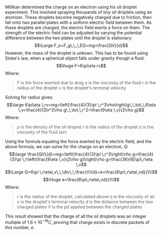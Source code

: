 Millikan determined the charge on an electron using his oil droplet experiment. This involved spraying thousands of tiny oil droplets using an atomizer. These droplets become negatively charged due to friction, then fall onto two parallel plates with a uniform electric field between them. As these droplets are charged, the electric field exerts a force on them. The strength of the electric field can be adjusted by varying the potential difference between the two plates until the droplet is stationary:
$$\Large F_e=F_g\,\,,\,EQ=mg=\frac{QV}{d}$$
However, the mass of the droplet is unkown. This has to be found using Stoke's law, when a spherical object falls under gravity though a fluid:
$$\huge F=6\pi\eta rv$$
Where:
>$F$ is the force exerted due to drag
>$\eta$ is the viscosity of the fluid
>$r$ is the radius of the droplet
>$v$ is the droplet's terminal velocity

Solving for radius gives:
$$\large 6\pi\eta \,rv=mg=\left(\frac{4}{3}\pi \,r^3\rho\right)g\,\,\to\,\,6\eta \,v=\frac{4}{3}r^2\rho g\,\,\to\,\,r^2=\frac{9\eta \,v}{2\rho g}$$
Where:
>$\rho$ is the density of the oil droplet
>$r$ is the radius of the droplet
>$\eta$ is the viscosity of the fluid (air)

Using the formula equating the force exerted by the electric field, and the above formula, we can solve for the charge on an electron, $Q$:
$$\large \frac{QV}{d}=mg=\left(\frac{4}{3}\pi \,r^3\right)\rho g=\frac{4}{3}\pi \,r\left(\frac{9\eta \,v}{2\rho g}\right)\rho g=\frac{36}{6}\pi\,r\eta \,v$$
$$\Large Q=6\pi \,r\eta\,v\,\,\div\,\,\frac{V}{d}=e=\frac{6\pi\,r\eta\,vd}{V}$$
$$\Huge e=\frac{6\pi\,r\eta\,vd}{V}$$
Where:
>$r$ is the radius of the droplet, calculated above
>$\eta$ is the viscosity of air
>$v$ is the droplet's terminal velocity
>$d$ is the distance between the two charged plates
>$V$ is the pd applied between the charged plates

This result showed that the charge of all the oil droplets was an integer multiple of $1.6\times 10^{-19}C$, proving that charge exists in discrete packets of this number, $e$.